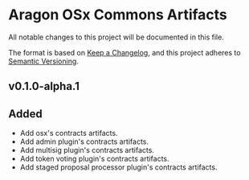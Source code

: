 # Aragon OSx Commons Artifacts

All notable changes to this project will be documented in this file.

The format is based on [Keep a Changelog](https://keepachangelog.com/en/1.0.0/),
and this project adheres to [Semantic Versioning](https://semver.org/spec/v2.0.0.html).

## v0.1.0-alpha.1

## Added

- Add osx's contracts artifacts.
- Add admin plugin's contracts artifacts.
- Add multisig plugin's contracts artifacts.
- Add token voting plugin's contracts artifacts.
- Add staged proposal processor plugin's contracts artifacts.
